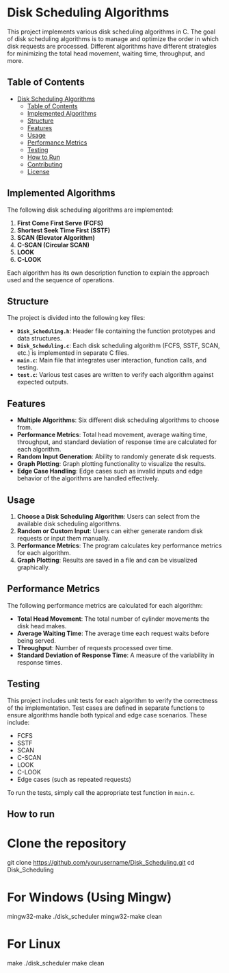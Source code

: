 # Disk Scheduling Algorithms

This project implements various disk scheduling algorithms in C. The goal of disk scheduling algorithms is to manage and optimize the order in which disk requests are processed. Different algorithms have different strategies for minimizing the total head movement, waiting time, throughput, and more.

## Table of Contents
- [Disk Scheduling Algorithms](#disk-scheduling-algorithms)
  - [Table of Contents](#table-of-contents)
  - [Implemented Algorithms](#implemented-algorithms)
  - [Structure](#structure)
  - [Features](#features)
  - [Usage](#usage)
  - [Performance Metrics](#performance-metrics)
  - [Testing](#testing)
  - [How to Run](#how-to-run)
  - [Contributing](#contributing)
  - [License](#license)

## Implemented Algorithms
The following disk scheduling algorithms are implemented:
1. **First Come First Serve (FCFS)**
2. **Shortest Seek Time First (SSTF)**
3. **SCAN (Elevator Algorithm)**
4. **C-SCAN (Circular SCAN)**
5. **LOOK**
6. **C-LOOK**

Each algorithm has its own description function to explain the approach used and the sequence of operations.

## Structure

The project is divided into the following key files:

- **`Disk_Scheduling.h`**: Header file containing the function prototypes and data structures.
- **`Disk_Scheduling.c`**: Each disk scheduling algorithm (FCFS, SSTF, SCAN, etc.) is implemented in separate C files.
- **`main.c`**: Main file that integrates user interaction, function calls, and testing.
- **`test.c`**: Various test cases are written to verify each algorithm against expected outputs.

## Features

- **Multiple Algorithms**: Six different disk scheduling algorithms to choose from.
- **Performance Metrics**: Total head movement, average waiting time, throughput, and standard deviation of response time are calculated for each algorithm.
- **Random Input Generation**: Ability to randomly generate disk requests.
- **Graph Plotting**: Graph plotting functionality to visualize the results.
- **Edge Case Handling**: Edge cases such as invalid inputs and edge behavior of the algorithms are handled effectively.

## Usage

1. **Choose a Disk Scheduling Algorithm**: Users can select from the available disk scheduling algorithms.
2. **Random or Custom Input**: Users can either generate random disk requests or input them manually.
3. **Performance Metrics**: The program calculates key performance metrics for each algorithm.
4. **Graph Plotting**: Results are saved in a file and can be visualized graphically.

## Performance Metrics

The following performance metrics are calculated for each algorithm:
- **Total Head Movement**: The total number of cylinder movements the disk head makes.
- **Average Waiting Time**: The average time each request waits before being served.
- **Throughput**: Number of requests processed over time.
- **Standard Deviation of Response Time**: A measure of the variability in response times.

## Testing

This project includes unit tests for each algorithm to verify the correctness of the implementation. Test cases are defined in separate functions to ensure algorithms handle both typical and edge case scenarios. These include:
- FCFS
- SSTF
- SCAN
- C-SCAN
- LOOK
- C-LOOK
- Edge cases (such as repeated requests)

To run the tests, simply call the appropriate test function in `main.c`.


## How to run

# Clone the repository
git clone https://github.com/yourusername/Disk_Scheduling.git
cd Disk_Scheduling

# For Windows (Using Mingw)

mingw32-make
./disk_scheduler
mingw32-make clean

# For Linux

make
./disk_scheduler
make clean



